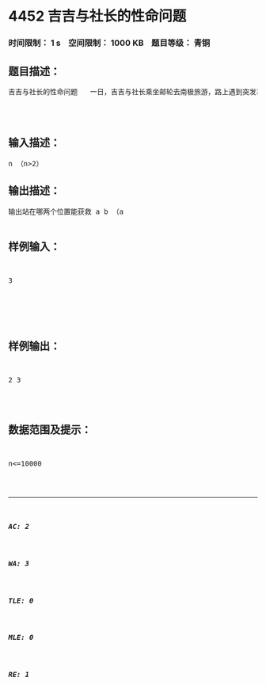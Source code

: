 # 4452 吉吉与社长的性命问题   
### 时间限制： 1 s&nbsp;&nbsp;&nbsp;&nbsp;空间限制： 1000 KB&nbsp;&nbsp;&nbsp;&nbsp;题目等级： 青铜  
## 题目描述：  

<pre>
吉吉与社长的性命问题   一日，吉吉与社长乘坐邮轮去南极旅游，路上遇到突发事故，乘客需紧急撤离。但此时离内陆甚远，无过往船只，仅有一艘能容纳两人的救生艇，乘客决定由以下方式选出乘艇2人：所有n名乘客围成一圈，由一名乘客逆时针标号1,2,3………n，先由1号开始逆时针报数，第一次报数1出局；然后由下一位顺时针重新报数，报数为2出局；下一位开始逆时针重新报数，报数为3出局………以此类推，最后剩下两人上救生艇。聪明的你，现在吉吉与社长的姓名掌握在你手里，你能拯救他们吗？          
  
  

</pre>
  
  
## 输入描述：  

<pre>
n （n>2）
</pre>
  
  
## 输出描述：  

<pre>
输出站在哪两个位置能获救 a b （a<b）
</pre>
  
  
## 样例输入：  

<pre>
3  
  

</pre>
  
  
## 样例输出：  

<pre>
2 3
</pre>
  
  
## 数据范围及提示：  

<pre>
n<=10000
</pre>
  
  
***  

##### AC: 2  
##### WA: 3  
##### TLE: 0  
##### MLE: 0  
##### RE: 1  
